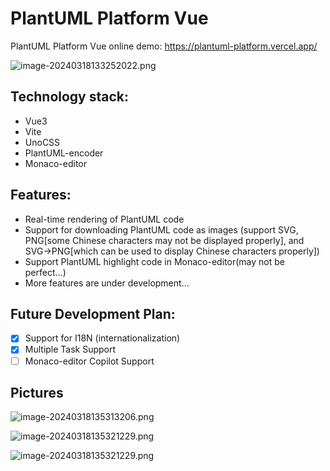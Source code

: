 # PlantUML Platform Vue

PlantUML Platform Vue online demo: https://plantuml-platform.vercel.app/

![image-20240318133252022.png](https://s2.loli.net/2024/03/18/tX9uOyrwbcWBfsm.png)


## Technology stack: 

- Vue3
- Vite
- UnoCSS
- PlantUML-encoder
- Monaco-editor

## Features:

- Real-time rendering of PlantUML code
- Support for downloading PlantUML code as images (support SVG, PNG[some Chinese characters may not be displayed properly], and SVG->PNG[which can be used to display Chinese characters properly])
- Support PlantUML highlight code in Monaco-editor(may not be perfect...)
- More features are under development...

## Future Development Plan:

- [X] Support for I18N (internationalization) 
- [X] Multiple Task Support
- [ ] Monaco-editor Copilot Support

## Pictures

![image-20240318135313206.png](https://s2.loli.net/2024/03/18/uAdogmLGfM8Rn6J.png)

![image-20240318135321229.png](https://s2.loli.net/2024/03/18/3I5niZhYuK91vfJ.png)

![image-20240318135321229.png](https://s2.loli.net/2024/03/18/3I5niZhYuK91vfJ.png)
